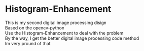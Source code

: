 # Histogram-Enhancement
This is my second digital image processing disign<br/>
Based on the opencv-python<br/>
Use the Histogram-Enhancement to deal with the problem<br/>
By the way, I get the better digital image processing code method<br/>
Im very pround of that
